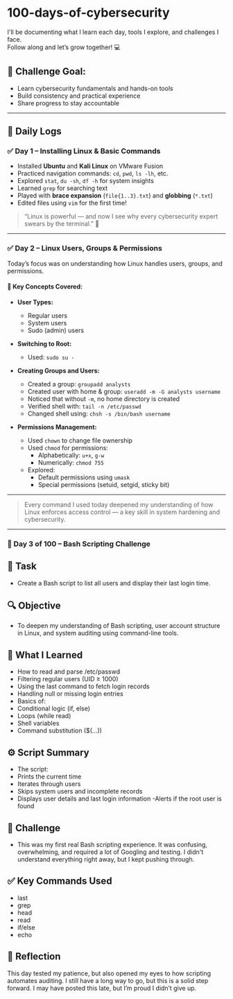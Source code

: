 # 100-days-of-cybersecurity
I'll be documenting what I learn each day, tools I explore, and challenges I face.  
Follow along and let’s grow together! 💻

## 🔰 Challenge Goal:
- Learn cybersecurity fundamentals and hands-on tools
- Build consistency and practical experience
- Share progress to stay accountable

---

## 📅 Daily Logs

### ✅ Day 1 – Installing Linux & Basic Commands
- Installed **Ubuntu** and **Kali Linux** on VMware Fusion
- Practiced navigation commands: `cd`, `pwd`, `ls -lh`, etc.
- Explored `stat`, `du -sh`, `df -h` for system insights
- Learned `grep` for searching text
- Played with **brace expansion** (`file{1..3}.txt`) and **globbing** (`*.txt`)
- Edited files using `vim` for the first time!

> “Linux is powerful — and now I see why every cybersecurity expert swears by the terminal.” 💪

---

### ✅ Day 2 – Linux Users, Groups & Permissions

Today’s focus was on understanding how Linux handles users, groups, and permissions.

#### 🧠 Key Concepts Covered:

- **User Types:**
  - Regular users
  - System users
  - Sudo (admin) users

- **Switching to Root:**
  - Used: `sudo su -`

- **Creating Groups and Users:**
  - Created a group: `groupadd analysts`
  - Created user with home & group: `useradd -m -G analysts username`
  - Noticed that without `-m`, no home directory is created
  - Verified shell with: `tail -n /etc/passwd`
  - Changed shell using: `chsh -s /bin/bash username`

- **Permissions Management:**
  - Used `chown` to change file ownership
  - Used `chmod` for permissions:
    - Alphabetically: `u+x`, `g-w`
    - Numerically: `chmod 755`
  - Explored:
    - Default permissions using `umask`
    - Special permissions (setuid, setgid, sticky bit)

---

> Every command I used today deepened my understanding of how Linux enforces access control — a key skill in system hardening and cybersecurity.

---
### 📅 Day 3 of 100 – Bash Scripting Challenge

## 🎯 Task
- Create a Bash script to list all users and display their last login time.

## 🔍 Objective
- To deepen my understanding of Bash scripting, user account structure in Linux, and system auditing using command-line tools.

## 🧠 What I Learned
- How to read and parse /etc/passwd
- Filtering regular users (UID ≥ 1000)
- Using the last command to fetch login records
- Handling null or missing login entries
- Basics of:
- Conditional logic (if, else)
- Loops (while read)
- Shell variables
- Command substitution ($(...))

## ⚙️ Script Summary
- The script:
- Prints the current time
- Iterates through users
- Skips system users and incomplete records
- Displays user details and last login information
-Alerts if the root user is found

## 🚧 Challenge
- This was my first real Bash scripting experience. It was confusing, overwhelming, and required a lot of Googling and testing. I didn't understand everything right away, but I kept pushing through.

## ✅ Key Commands Used
- last
- grep
- head
- read
- if/else
- echo

## 💬 Reflection
This day tested my patience, but also opened my eyes to how scripting automates auditing. I still have a long way to go, but this is a solid step forward. I may have posted this late, but I’m proud I didn’t give up.

